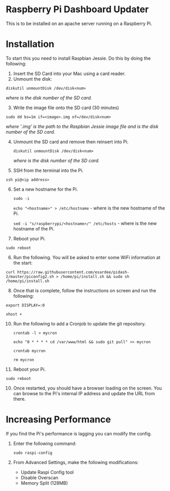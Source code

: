 # Raspberry Pi Dashboard Updater
This is to be installed on an apache server running on a Raspberry Pi.

# Installation
To start this you need to install Raspbian Jessie. Do this by doing the following:

1. Insert the SD Card into your Mac using a card reader.
2. Unmount the disk:

  `diskutil unmountDisk /dev/disk<num>`
  
  *where <num> is the disk number of the SD card.*

3. Write the image file onto the SD card (30 minutes)

  `sudo dd bs=1m if=<image>.img of=/dev/disk<num>`

  *where '<image>.img' is the path to the Raspbian Jessie image file and <num> is the disk number of the SD card.*

4. Unmount the SD card and remove then reinsert into Pi.

	`diskutil unmountDisk /dev/disk<num>`
	
	*where <num> is the disk number of the SD card.*

5. SSH from the terminal into the Pi.

  `ssh pi@<ip address>`
  
6. Set a new hostname for the Pi. 

	`sudo -i`
	
	`echo "<hostname>" > /etc/hostname` - where <hostname> is the new hostname of the Pi.
	
	`sed -i "s/raspberrypi/<hostname>/" /etc/hosts` - where <hostname> is the new hostname of the Pi.

9. Reboot your Pi.

  `sudo reboot`

6. Run the following. You will be asked to enter some WiFi information at the start:  

  `curl https://raw.githubusercontent.com/esardee/pidash-2/master/piconfig2.sh > /home/pi/install.sh && sudo sh /home/pi/install.sh`

8. Once that is complete, follow the instructions on screen and run the following:

  `export DISPLAY=:0`

  `xhost +`

10. Run the following to add a Cronjob to update the git repository. 

	`crontab -l > mycron`
	
	`echo "0 * * * * cd /var/www/html && sudo git pull" >> mycron`
	
	`crontab mycron`
	
	`rm mycron`

9. Reboot your Pi.

  `sudo reboot`

10. Once restarted, you should have a browser loading on the screen. You can browse to the Pi's internal IP address and update the URL from there.

# Increasing Performance 
If you find the Pi's performance is lagging you can modify the config. 

1. Enter the following command:

	`sudo raspi-config`
	
2. From Advanced Settings, make the following modifications:
	* Update Raspi Config tool	
	* Disable Overscan
	* Memory Split (128MB)
	
	
